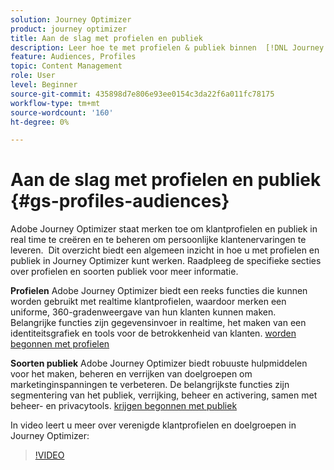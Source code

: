 ```yaml
---
solution: Journey Optimizer
product: journey optimizer
title: Aan de slag met profielen en publiek
description: Leer hoe te met profielen & publiek binnen  [!DNL Journey Optimzier] te werken.
feature: Audiences, Profiles
topic: Content Management
role: User
level: Beginner
source-git-commit: 435898d7e806e93ee0154c3da22f6a011fc78175
workflow-type: tm+mt
source-wordcount: '160'
ht-degree: 0%

---
```



# Aan de slag met profielen en publiek {#gs-profiles-audiences}

Adobe Journey Optimizer staat merken toe om klantprofielen en publiek in real time te creëren en te beheren om persoonlijke klantenervaringen te leveren. &#x200B; Dit overzicht biedt een algemeen inzicht in hoe u met profielen en publiek in Journey Optimizer kunt werken. Raadpleeg de specifieke secties over profielen en soorten publiek voor meer informatie.

**Profielen**
Adobe Journey Optimizer biedt een reeks functies die kunnen worden gebruikt met realtime klantprofielen, waardoor merken een uniforme, 360-gradenweergave van hun klanten kunnen maken. &#x200B; Belangrijke functies zijn gegevensinvoer in realtime, het maken van een identiteitsgrafiek en tools voor de betrokkenheid van klanten. [ worden begonnen met profielen ](get-started-profiles.md)

**Soorten publiek**
Adobe Journey Optimizer biedt robuuste hulpmiddelen voor het maken, beheren en verrijken van doelgroepen om marketinginspanningen te verbeteren. &#x200B;De belangrijkste functies zijn segmentering van het publiek, verrijking, beheer en activering, samen met beheer- en privacytools. [ krijgen begonnen met publiek ](about-audiences.md)

In video leert u meer over verenigde klantprofielen en doelgroepen in Journey Optimizer:

>[!VIDEO](https://video.tv.adobe.com/v/3432671?quality=12)
